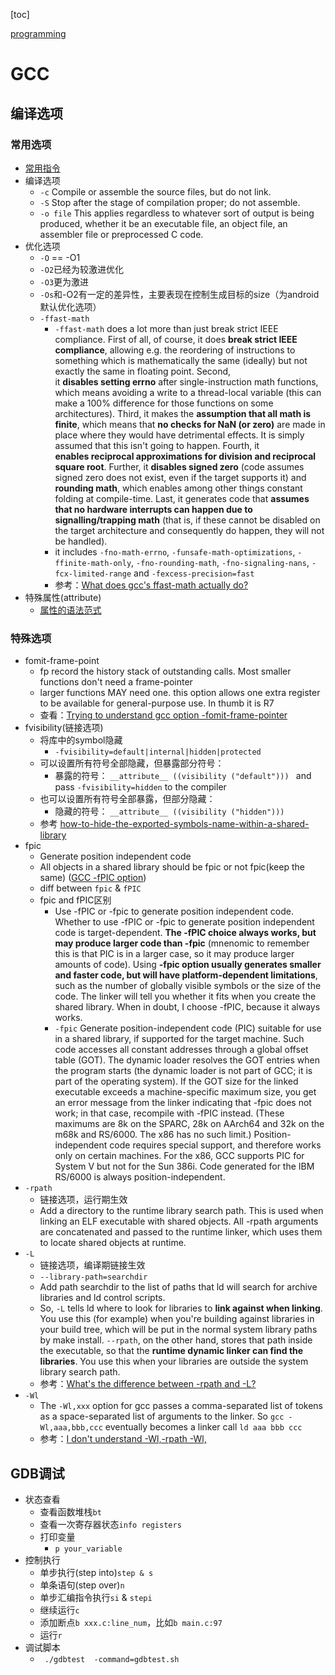 
[toc]

[programming](./prog.md)

# GCC

## 编译选项

### 常用选项

* [常用指令](https://gcc.gnu.org/onlinedocs/gcc-9.2.0/gcc/Overall-Options.html#Overall-Options)
* 编译选项
    * `-c`  Compile or assemble the source files, but do not link. 
    * `-S`  Stop after the stage of compilation proper; do not assemble.
    * `-o file`  This applies regardless to whatever sort of output is being produced, whether it be an executable file, an object file, an assembler file or preprocessed C code. 
* 优化选项
    * `-O` == -O1
    * `-O2`已经为较激进优化
    * `-O3`更为激进
    * `-Os`和-O2有一定的差异性，主要表现在控制生成目标的size（为android默认优化选项）
    * `-ffast-math`
        * `-ffast-math` does a lot more than just break strict IEEE compliance. First of all, of course, it does **break strict IEEE compliance**, allowing e.g. the reordering of instructions to something which is mathematically the same (ideally) but not exactly the same in floating point. Second,  it **disables setting errno** after single-instruction math functions, which means avoiding a write to a thread-local variable (this can make a 100% difference for those functions on some architectures). Third, it makes the **assumption that all math is finite**, which means that **no checks for NaN (or zero)** are made in place where they would have detrimental effects. It is simply assumed that this isn't going to happen. Fourth, it **enables reciprocal approximations for division and reciprocal square root**. Further, it **disables signed zero** (code assumes signed zero does not exist, even if the target supports it) and **rounding math**, which enables among other things constant folding at compile-time. Last, it generates code that **assumes that no hardware interrupts can happen due to signalling/trapping math** (that is, if these cannot be disabled on the target architecture and consequently do happen, they will not be handled).
        * it includes `-fno-math-errno`, `-funsafe-math-optimizations`, `-ffinite-math-only`, `-fno-rounding-math`, `-fno-signaling-nans`, `-fcx-limited-range` and `-fexcess-precision=fast`
        * 参考：[What does gcc's ffast-math actually do?](https://stackoverflow.com/questions/7420665/what-does-gccs-ffast-math-actually-do)
* 特殊属性(attribute)
    * [属性的语法范式](https://gcc.gnu.org/onlinedocs/gcc/Attribute-Syntax.html)

### 特殊选项

* fomit-frame-point
    * fp record the history stack of outstanding calls. Most smaller functions don't need a frame-pointer
    * larger functions MAY need one. this option allows one extra register to be available for general-purpose use. In thumb it is R7
    * 查看：[Trying to understand gcc option -fomit-frame-pointer](https://stackoverflow.com/questions/14666665/trying-to-understand-gcc-option-fomit-frame-pointer)
* fvisibility(链接选项)
    * 将库中的symbol隐藏
        * `-fvisibility=default|internal|hidden|protected`
    * 可以设置所有符号全部隐藏，但暴露部分符号：
        * 暴露的符号： `__attribute__ ((visibility ("default"))) ` and pass `-fvisibility=hidden` to the compiler
    * 也可以设置所有符号全部暴露，但部分隐藏：
        * 隐藏的符号： `__attribute__ ((visibility ("hidden"))) `
    * 参考 [how-to-hide-the-exported-symbols-name-within-a-shared-library](https://stackoverflow.com/questions/9648655/how-to-hide-the-exported-symbols-name-within-a-shared-library)
* fpic
    * Generate position independent code
    * All objects in a shared library should be fpic or not fpic(keep the same) ([GCC -fPIC option](https://stackoverflow.com/questions/5311515/gcc-fpic-option))
    * diff between `fpic` & `fPIC`
    * fpic and fPIC区别
        * Use -fPIC or -fpic to generate position independent code. Whether to use -fPIC or -fpic to generate position independent code is target-dependent. **The -fPIC choice always works, but may produce larger code than -fpic** (mnenomic to remember this is that PIC is in a larger case, so it may produce larger amounts of code). Using **-fpic option usually generates smaller and faster code, but will have platform-dependent limitations**, such as the number of globally visible symbols or the size of the code. The linker will tell you whether it fits when you create the shared library. When in doubt, I choose -fPIC, because it always works.
	    * `-fpic` Generate position-independent code (PIC) suitable for use in a shared library, if supported for the target machine. Such code accesses all constant addresses through a global offset table (GOT). The dynamic loader resolves the GOT entries when the program starts (the dynamic loader is not part of GCC; it is part of the operating system). If the GOT size for the linked executable exceeds a machine-specific maximum size, you get an error message from the linker indicating that -fpic does not work; in that case, recompile with -fPIC instead. (These maximums are 8k on the SPARC, 28k on AArch64 and 32k on the m68k and RS/6000. The x86 has no such limit.) Position-independent code requires special support, and therefore works only on certain machines. For the x86, GCC supports PIC for System V but not for the Sun 386i. Code generated for the IBM RS/6000 is always position-independent.
* `-rpath`
    * 链接选项，运行期生效
    * Add a directory to the runtime library search path. This is used when linking an ELF executable with shared objects. All -rpath arguments are concatenated and passed to the runtime linker, which uses them to locate shared objects at runtime.
* `-L`
    * 链接选项，编译期链接生效
    * `--library-path=searchdir`
    * Add path searchdir to the list of paths that ld will search for archive libraries and ld control scripts.
    * So, `-L` tells ld where to look for libraries to **link against when linking**. You use this (for example) when you're building against libraries in your build tree, which will be put in the normal system library paths by make install. `--rpath`, on the other hand, stores that path inside the executable, so that the **runtime dynamic linker can find the libraries**. You use this when your libraries are outside the system library search path.
    * 参考：[What's the difference between -rpath and -L?](https://stackoverflow.com/questions/8482152/whats-the-difference-between-rpath-and-l)
* `-Wl`
    * The `-Wl,xxx` option for gcc passes a comma-separated list of tokens as a space-separated list of arguments to the linker. So `gcc -Wl,aaa,bbb,ccc` eventually becomes a linker call `ld aaa bbb ccc`
    * 参考：[I don't understand -Wl,-rpath -Wl,](https://stackoverflow.com/questions/6562403/i-dont-understand-wl-rpath-wl)

## GDB调试

* 状态查看
    * 查看函数堆栈`bt`
    * 查看一次寄存器状态`info registers`
    * 打印变量
        * `p your_variable`
* 控制执行
    * 单步执行(step into)`step & s`
    * 单条语句(step over)`n`
    * 单步汇编指令执行`si` & `stepi`
    * 继续运行`c`
    * 添加断点`b xxx.c:line_num`，比如`b main.c:97`
    * 运行`r`
* 调试脚本
    * ` ./gdbtest  -command=gdbtest.sh`
